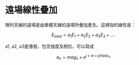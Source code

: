 # 遠場線性疊加

陣列天線的遠場是由單體天線的遠場所疊加產生。這裡指的線性是：

$$
E_{total} = a_1E_1+a_2E_2+a_3E_3+....
$$

a1, a2, a3是激發，包含強度及相位，可以寫成

$$
a_n = mag_n\times e^{j \times w \times phase_n}
$$



